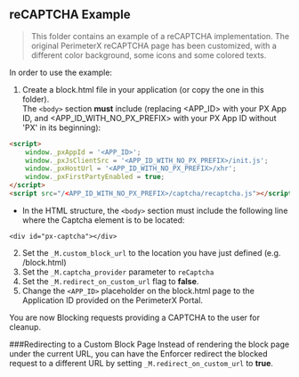 reCAPTCHA Example 
-----------------
> This folder contains an example of a reCAPTCHA implementation. The original PerimeterX reCAPTCHA page has been customized, with a different color background, some icons and some colored texts.

In order to use the example:

1. Create a block.html file in your application (or copy the one in this folder).   
 The `<body>` section **must** include (replacing <APP_ID> with your PX App ID, and <APP_ID_WITH_NO_PX_PREFIX> with your PX App ID without 'PX' in its beginning):


```html
<script>
    window._pxAppId = '<APP_ID>';
    window._pxJsClientSrc = '<APP_ID_WITH_NO_PX_PREFIX>/init.js';
    window._pxHostUrl = '<APP_ID_WITH_NO_PX_PREFIX>/xhr';
    window._pxFirstPartyEnabled = true;
</script>
<script src="/<APP_ID_WITH_NO_PX_PREFIX>/captcha/recaptcha.js"></script>
```
* In the HTML structure, the `<body>` section must include the following line where the Captcha element is to be located:

```
<div id="px-captcha"></div>
```

2. Set the `_M.custom_block_url` to the location you have just defined (e.g. /block.html)
3. Set the `_M.captcha_provider` parameter to `reCaptcha`
4. Set the `_M.redirect_on_custom_url` flag to **false**.
5. Change the `<APP_ID>` placeholder on the block.html page to the Application ID provided on the PerimeterX Portal.


You are now Blocking requests providing a CAPTCHA to the user for cleanup.

###Redirecting to a Custom Block Page
Instead of rendering the block page under the current URL, you can have the Enforcer redirect the blocked request to a different URL by setting `_M.redirect_on_custom_url` to **true**.